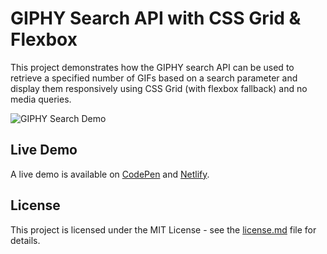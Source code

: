 # GIPHY Search API with CSS Grid & Flexbox
This project demonstrates how the GIPHY search API can be used to retrieve a specified number of GIFs based on a search parameter and display them responsively using CSS Grid (with flexbox fallback) and no media queries.

![GIPHY Search Demo](demo-gif.gif "GIPHY Search Demo")

## Live Demo
A live demo is available on [CodePen](https://codepen.io/GeorgePark/full/bMWGRB/) and [Netlify](https://giphy-search-api.netlify.com/).

## License
This project is licensed under the MIT License - see the [license.md](license.md) file for details.